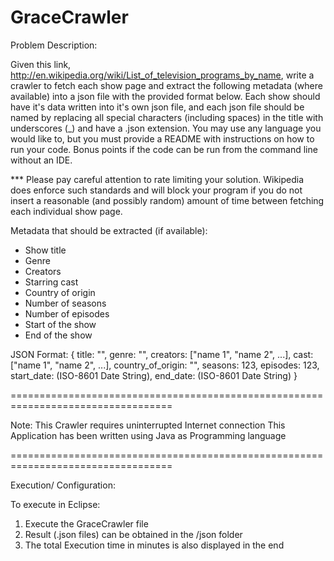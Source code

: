 # GraceCrawler

Problem Description:

Given this link, http://en.wikipedia.org/wiki/List_of_television_programs_by_name,
write a crawler to fetch each show page and extract the following metadata
(where available) into a json file with the provided format below.
Each show should have it's data written into it's own json file, and each json
file should be named by replacing all special characters (including spaces) in
the title with underscores (_) and have a .json extension.  You may use any
language you would like to, but you must provide a README with instructions on
how to run your code.  Bonus points if the code can be run from the command
line without an IDE.

*** Please pay careful attention to rate limiting your solution.
Wikipedia does enforce such standards and will block your program if you do
not insert a reasonable (and possibly random) amount of time between fetching
each individual show page.

Metadata that should be extracted (if available):
 - Show title
 - Genre
 - Creators
 - Starring cast
 - Country of origin
 - Number of seasons
 - Number of episodes
 - Start of the show
 - End of the show

JSON Format:
{
    title: "",
    genre: "",
    creators: ["name 1", "name 2", ...],
    cast: ["name 1", "name 2", ...],
    country_of_origin: "",
    seasons: 123,
    episodes: 123,
    start_date: (ISO-8601 Date String),
    end_date: (ISO-8601 Date String)
}

==================================================================================

Note:
This Crawler requires uninterrupted Internet connection
This Application has been written using Java as Programming language

==================================================================================

Execution/ Configuration:

To execute in Eclipse:
1) Execute the GraceCrawler file
2) Result (.json files) can be obtained in the /json folder
3) The total Execution time in minutes is also displayed in the end
